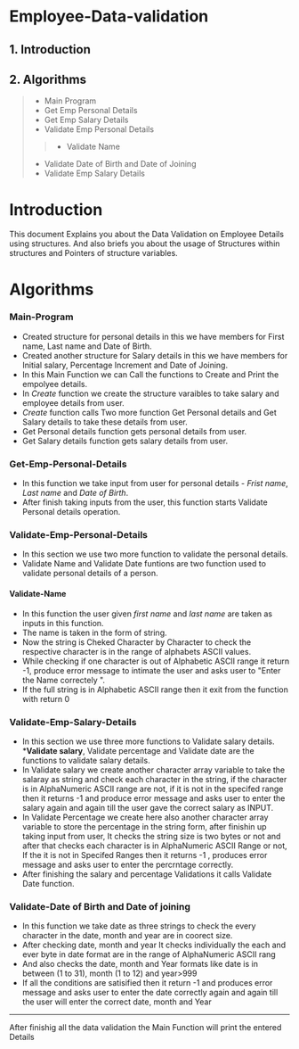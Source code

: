 # Employee-Data-validation
## 1. Introduction
## 2. Algorithms
>* Main Program
>* Get Emp Personal Details
>* Get Emp Salary Details
>* Validate Emp Personal Details
>>* Validate Name
>* Validate Date of Birth and Date of Joining
>* Validate Emp Salary Details



# Introduction
This document Explains you about the Data Validation on Employee Details using structures. 
And also briefs you about the usage of Structures within structures and Pointers of structure variables. 

# Algorithms
### Main-Program
* Created structure for personal details in this we have members for First name, Last name and Date of Birth.
* Created another structure for Salary details in this we have members for Initial salary, Percentage Increment and Date of Joining.
* In this Main Function we can Call the functions to Create and Print the empolyee details.
* In _Create_ function we create the structure varaibles to take salary and employee details from user.
* _Create_ function calls Two more function Get Personal details and Get Salary details to take these details from user.
* Get Personal details function gets personal details from user. 
* Get Salary details function  gets salary details from user.
### Get-Emp-Personal-Details
* In this function we take input from user for personal details - _Frist name_, _Last name_ and _Date of Birth_.
* After finish taking inputs from the user, this function starts Validate Personal details operation.
### Validate-Emp-Personal-Details
* In this section we use two more function to validate the personal details.
* Validate Name and Validate Date funtions are two function used to validate personal details of a person.
#### Validate-Name
* In this function the user given _first name_ and _last name_ are taken as inputs in this function.
* The name is taken in the form of string.
* Now the string is Cheked Character by Character to check the respective character is in the range of alphabets ASCII values.
* While checking if one character is out of Alphabetic ASCII range it return -1, produce error message to intimate the user and asks user to "Enter the Name correctely ".
* If the full string is in Alphabetic ASCII range then it exit from the function with return 0
### Validate-Emp-Salary-Details
* In this section we use three more functions to Validate salary details.
*__Validate salary__, Validate percentage and Validate date are the functions to validate salary details.
* In Validate salary we create another character array variable to take the salaray as string and check each character in the string, if the character is in AlphaNumeric ASCII range are not, if it is not in the specifed range then it returns -1 and produce error message and asks user to enter the salary again and again till the user gave the correct salary as INPUT.
* In Validate Percentage we create here also another character array variable to store the percentage in the string form, after finishin up taking input from user, It checks the string size is two bytes or not and after that checks each character is in AlphaNumeric ASCII Range or not, If the it is not in Specifed Ranges then it returns -1 , produces error message and asks user to enter the percrntage correctly.
* After finishing the salary and percentage Validations it calls Validate Date function.
### Validate-Date of Birth and Date of joining
* In this function we take date as three strings to check the every character in the date, month and year are in coorect size.
* After checking date, month and year It checks individually the each and ever byte in date format are in the range of AlphaNumeric ASCII rang
* And also checks the date, month and Year formats like date is in between (1 to 31), month (1 to 12) and year>999
* If all the conditions are satisified then it return -1 and produces error message and asks user to enter the date correctly again and again till the user will
enter the correct date, month and Year 
****
After finishig all the data validation the Main Function will print the entered Details
